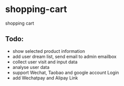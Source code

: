 # shopping-cart
shopping cart

## Todo:
+ show selected product information
+ add user dream list, send email to admin emailbox
+ collect user visit and input data
+ analyse user data
+ support Wechat, Taobao and google account Login
+ add Wechatpay and Alipay Link
